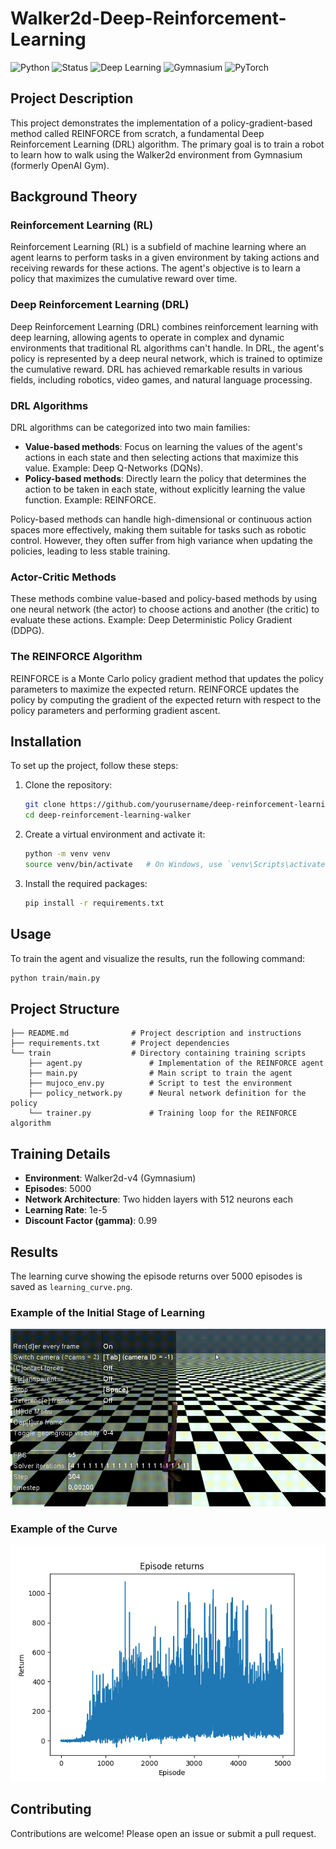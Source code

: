 # Walker2d-Deep-Reinforcement-Learning

![Python](https://img.shields.io/badge/python-3.8%2B-blue)
![Status](https://img.shields.io/badge/status-active-brightgreen)
![Deep Learning](https://img.shields.io/badge/deep%20learning-purple)
![Gymnasium](https://img.shields.io/badge/gymnasium-orange)
![PyTorch](https://img.shields.io/badge/pytorch-red)

## Project Description
This project demonstrates the implementation of a policy-gradient-based method called REINFORCE from scratch, a fundamental Deep Reinforcement Learning (DRL) algorithm. The primary goal is to train a robot to learn how to walk using the Walker2d environment from Gymnasium (formerly OpenAI Gym).

## Background Theory
### Reinforcement Learning (RL)
Reinforcement Learning (RL) is a subfield of machine learning where an agent learns to perform tasks in a given environment by taking actions and receiving rewards for these actions. The agent's objective is to learn a policy that maximizes the cumulative reward over time.

### Deep Reinforcement Learning (DRL)
Deep Reinforcement Learning (DRL) combines reinforcement learning with deep learning, allowing agents to operate in complex and dynamic environments that traditional RL algorithms can't handle. In DRL, the agent's policy is represented by a deep neural network, which is trained to optimize the cumulative reward. DRL has achieved remarkable results in various fields, including robotics, video games, and natural language processing.

### DRL Algorithms
DRL algorithms can be categorized into two main families:
- **Value-based methods**: Focus on learning the values of the agent's actions in each state and then selecting actions that maximize this value. Example: Deep Q-Networks (DQNs).
- **Policy-based methods**: Directly learn the policy that determines the action to be taken in each state, without explicitly learning the value function. Example: REINFORCE.

Policy-based methods can handle high-dimensional or continuous action spaces more effectively, making them suitable for tasks such as robotic control. However, they often suffer from high variance when updating the policies, leading to less stable training.

### Actor-Critic Methods
These methods combine value-based and policy-based methods by using one neural network (the actor) to choose actions and another (the critic) to evaluate these actions. Example: Deep Deterministic Policy Gradient (DDPG).

### The REINFORCE Algorithm
REINFORCE is a Monte Carlo policy gradient method that updates the policy parameters to maximize the expected return.
REINFORCE updates the policy by computing the gradient of the expected return with respect to the policy parameters and performing gradient ascent.

## Installation
To set up the project, follow these steps:

1. Clone the repository:
   ```bash
   git clone https://github.com/yourusername/deep-reinforcement-learning-walker.git
   cd deep-reinforcement-learning-walker
   ```

2. Create a virtual environment and activate it:
   ```bash
   python -m venv venv
   source venv/bin/activate   # On Windows, use `venv\Scripts\activate`
   ```

3. Install the required packages:
   ```bash
   pip install -r requirements.txt
   ```

## Usage
To train the agent and visualize the results, run the following command:
```bash
python train/main.py
```

## Project Structure
```
├── README.md              # Project description and instructions
├── requirements.txt       # Project dependencies
└── train                  # Directory containing training scripts
    ├── agent.py               # Implementation of the REINFORCE agent
    ├── main.py                # Main script to train the agent
    ├── mujoco_env.py          # Script to test the environment
    ├── policy_network.py      # Neural network definition for the policy
    └── trainer.py             # Training loop for the REINFORCE algorithm
```

## Training Details
- **Environment**: Walker2d-v4 (Gymnasium)
- **Episodes**: 5000
- **Network Architecture**: Two hidden layers with 512 neurons each
- **Learning Rate**: 1e-5
- **Discount Factor (gamma)**: 0.99

## Results
The learning curve showing the episode returns over 5000 episodes is saved as `learning_curve.png`.

### Example of the Initial Stage of Learning
![App Screenshot](https://github.com/Esquire31/Walker2d-Deep-Reinforcement-Learning/blob/main/Examples/mujoco%202024-07-13%2012-22-44.gif)

### Example of the Curve
![App Screenshot](https://github.com/Esquire31/Walker2d-Deep-Reinforcement-Learning/blob/main/Examples/learning_curve.png)

## Contributing
Contributions are welcome! Please open an issue or submit a pull request.

